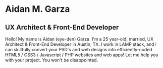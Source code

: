 # Aidan M. Garza

## UX Architect & Front-End Developer

Hello! My name is Aidan (eye-den) Garza. I'm a 25 year-old, married, UX Architect & Front-End Developer in Austin, TX. I work in LAMP stack, and I can skillfully convert your PSD's and web designs into efficiently-coded HTML5 / CSS3 / Javascript / PHP websites and web apps! Let me help you with your project. You won't be disappointed.

